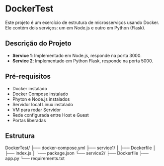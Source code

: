 # DockerTest

Este projeto é um exercício de estrutura de microsserviços usando Docker. Ele contém dois serviços: um em Node.js e outro em Python (Flask).

## Descrição do Projeto

- **Service 1**: Implementado em Node.js, responde na porta 3000.
- **Service 2**: Implementado em Python Flask, responde na porta 5000.

## Pré-requisitos

- Docker instalado
- Docker Compose instalado
- Phyton e Node.js instalados
- Servidor local Linux instalado
- VM para rodar Servidor
- Rede configurada entre Host e Guest
- Portas liberadas
  
## Estrutura 

DockerTest/
├── docker-compose.yml
├── service1/
│   ├── Dockerfile
│   ├── index.js
│   └── package.json
└── service2/
    ├── Dockerfile
    ├── app.py
    └── requirements.txt
